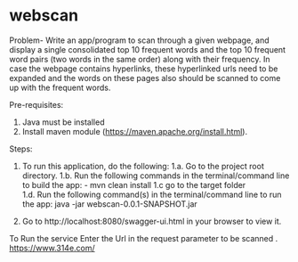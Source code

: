 # webscan
Problem-
Write an app/program to scan through a given webpage, and display a single consolidated top 10 frequent words and the top 10 frequent word pairs (two words in the same order) along with their frequency. In case the webpage contains hyperlinks, these hyperlinked urls need to be expanded and the words on these pages also should be scanned to come up with the frequent words. 


Pre-requisites:
1. Java must be installed
2. Install maven module (https://maven.apache.org/install.html).

Steps:
1. To run this application, do the following:
    1.a. Go to the project root directory.
    1.b. Run the following commands in the terminal/command line to build the app:
        - mvn clean install
    1.c  go to the target folder     
    1.d. Run the following command(s) in the terminal/command line to run the app:
        java -jar webscan-0.0.1-SNAPSHOT.jar

2. Go to http://localhost:8080/swagger-ui.html in your browser to view it.



To Run the service Enter the Url in the request parameter  to be scanned .
https://www.314e.com/

